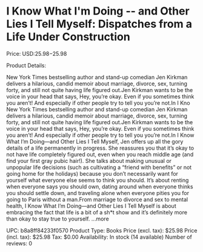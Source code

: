 # I Know What I'm Doing -- and Other Lies I Tell Myself: Dispatches from a Life Under Construction

Price: USD:$25.98-$25.98

Product Details:

New York Times bestselling author and stand-up comedian Jen Kirkman delivers a hilarious, candid memoir about marriage, divorce, sex, turning forty, and still not quite having life figured out.Jen Kirkman wants to be the voice in your head that says, Hey, you’re okay. Even if you sometimes think you aren’t! And especially if other people try to tell you you’re not.In I Kno New York Times bestselling author and stand-up comedian Jen Kirkman delivers a hilarious, candid memoir about marriage, divorce, sex, turning forty, and still not quite having life figured out.Jen Kirkman wants to be the voice in your head that says, Hey, you’re okay. Even if you sometimes think you aren’t! And especially if other people try to tell you you’re not.In I Know What I’m Doing—and Other Lies I Tell Myself, Jen offers up all the gory details of a life permanently in progress. She reassures you that it’s okay to not have life completely figured out, even when you reach middle age (and find your first gray pubic hair!). She talks about making unusual or unpopular life decisions (such as cultivating a “friend with benefits” or not going home for the holidays) because you don’t necessarily want for yourself what everyone else seems to think you should. It’s about renting when everyone says you should own, dating around when everyone thinks you should settle down, and traveling alone when everyone pities you for going to Paris without a man.From marriage to divorce and sex to mental health, I Know What I’m Doing—and Other Lies I Tell Myself is about embracing the fact that life is a bit of a sh*t show and it’s definitely more than okay to stay true to yourself. ...more

UPC: b8a8ff84233f0570
Product Type: Books
Price (excl. tax): $25.98
Price (incl. tax): $25.98
Tax: $0.00
Availability: In stock (14 available)
Number of reviews: 0